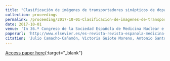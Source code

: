 ```yaml
---
title: "Clasificación de imágenes de transportadores sinápticos de dopamina con 123I-Ioflupano mediante técnicas de aprendizaje automático"
collection: proceedings
permalink: /proceeding/2017-10-01-Clasificacion-de-imagenes-de-transportadores-sinapticos-de-dopamina-con-123I-Ioflupano-mediante-tecnicas-de-aprendizaje-automatico
date: 2017-10-01
venue: 'In 36.º Congreso de la Sociedad Española de Medicina Nuclear e Imagen Molecular'
paperurl: 'http://www.elsevier.es/es-revista-revista-espanola-medicina-nuclear-e-125-congresos-36-congreso-sociedad-espanola-medicina-50-sesion-neurociencias-3399-comunicacion-clasificacin-de-imgenes-de-transportadores-38614'
citation: 'Julio Camacho-Cañamón, Victoria Guiote Moreno, Antonio Santos Bueno, Ester Rodríguez-Cáceres, Elvira Carmona Asenjo, Juan Antonio Casas, **Pedro Antonio Gutiérrez**, César Hervás-Martínez, &quot;Clasificación de imágenes de transportadores sinápticos de dopamina con 123I-Ioflupano mediante técnicas de aprendizaje automático.&quot; In 36.º Congreso de la Sociedad Española de Medicina Nuclear e Imagen Molecular, Revista Española de Medicina Nuclear e Imagen Molecular, Vol. Sup 1(36), 2017, Palma de Mallorca (Spain), pp.5.'
---
```

[Access paper here](http://www.elsevier.es/es-revista-revista-espanola-medicina-nuclear-e-125-congresos-36-congreso-sociedad-espanola-medicina-50-sesion-neurociencias-3399-comunicacion-clasificacin-de-imgenes-de-transportadores-38614){:target="_blank"}
